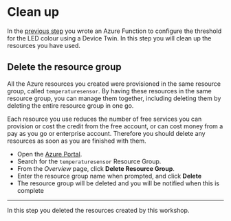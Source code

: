 # Clean up

In the [previous step](./ControlTheLEDThreshold.md) you wrote an Azure Function to configure the threshold for the LED colour using a Device Twin. In this step you will clean up the resources you have used.

## Delete the resource group

All the Azure resources you created were provisioned in the same resource group, called `temperaturesensor`. By having these resources in the same resource group, you can manage them together, including deleting them by deleting the entire resource group in one go.

Each resource you use reduces the number of free services you can provision or cost the credit from the free account, or can cost money from a pay as you go or enterprise account. Therefore you should delete any resources as soon as you are finished with them.

* Open the [Azure Portal](https://portal.azure.com/?WT.mc_id=mxchipworkshop-github-jabenn).
* Search for the `temperaturesensor` Resource Group.
* From the *Overview* page, click **Delete Resource Group**.
* Enter the resource group name when prompted, and click **Delete**
* The resource group will be deleted and you will be notified when this is complete

<hr>

In this step you deleted the resources created by this workshop.